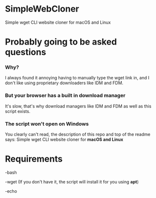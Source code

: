 # SimpleWebCloner
Simple wget CLI website cloner for macOS and Linux
<br>
# Probably going to be asked questions
<h3>Why?</h3>
I always found it annoying having to manually type the wget link in, and I don't like using proprietary downloaders like IDM and FDM.
<h3>But your browser has a built in download manager</h3>
It's slow, that's why download managers like IDM and FDM as well as this script exists.
<h3>The script won't open on Windows</h3>
You clearly can't read, the description of this repo and top of the readme says: Simple wget CLI website cloner for <b>macOS and Linux</b>

# Requirements
-bash

-wget (If you don't have it, the script will install it for you using <b>apt</b>)

-echo

